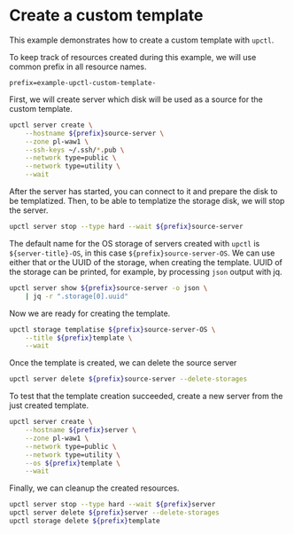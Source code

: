 # Create a custom template

This example demonstrates how to create a custom template with `upctl`.

To keep track of resources created during this example, we will use common prefix in all resource names.

```env
prefix=example-upctl-custom-template-
```

First, we will create server which disk will be used as a source for the custom template.

```sh
upctl server create \
    --hostname ${prefix}source-server \
    --zone pl-waw1 \
    --ssh-keys ~/.ssh/*.pub \
    --network type=public \
    --network type=utility \
    --wait
```

After the server has started, you can connect to it and prepare the disk to be templatized. Then, to be able to templatize the storage disk, we will stop the server.

```sh
upctl server stop --type hard --wait ${prefix}source-server
```

The default name for the OS storage of servers created with `upctl` is `${server-title}-OS`, in this case `${prefix}source-server-OS`. We can use either that or the UUID of the storage, when creating the template. UUID of the storage can be printed, for example, by processing `json` output with jq.

```sh
upctl server show ${prefix}source-server -o json \
    | jq -r ".storage[0].uuid"
```

Now we are ready for creating the template.

```sh
upctl storage templatise ${prefix}source-server-OS \
    --title ${prefix}template \
    --wait
```

Once the template is created, we can delete the source server 

```sh
upctl server delete ${prefix}source-server --delete-storages
```

To test that the template creation succeeded, create a new server from the just created template.

```sh
upctl server create \
    --hostname ${prefix}server \
    --zone pl-waw1 \
    --network type=public \
    --network type=utility \
    --os ${prefix}template \
    --wait
```

Finally, we can cleanup the created resources.

```sh
upctl server stop --type hard --wait ${prefix}server
upctl server delete ${prefix}server --delete-storages
upctl storage delete ${prefix}template
```
